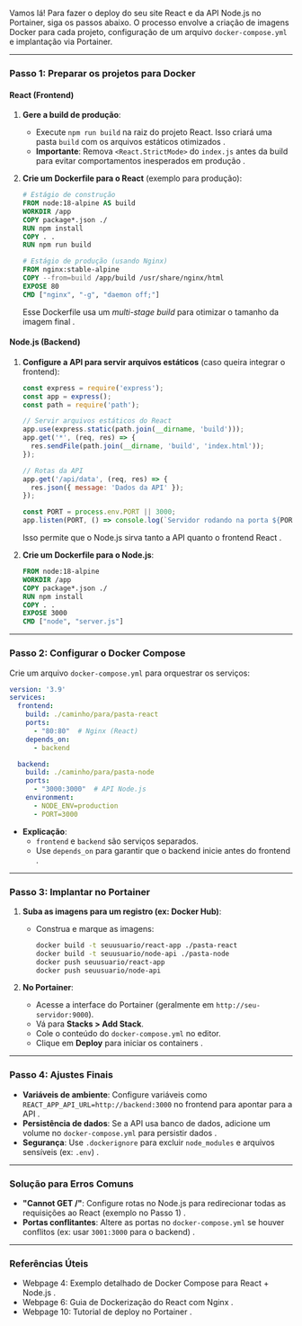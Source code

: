 Vamos lá! Para fazer o deploy do seu site React e da API Node.js no Portainer, siga os passos abaixo. O processo envolve a criação de imagens Docker para cada projeto, configuração de um arquivo `docker-compose.yml` e implantação via Portainer. 

---

### **Passo 1: Preparar os projetos para Docker**
#### **React (Frontend)**
1. **Gere a build de produção**:
   - Execute `npm run build` na raiz do projeto React. Isso criará uma pasta `build` com os arquivos estáticos otimizados .
   - **Importante**: Remova `<React.StrictMode>` do `index.js` antes da build para evitar comportamentos inesperados em produção .

2. **Crie um Dockerfile para o React** (exemplo para produção):
   ```dockerfile
   # Estágio de construção
   FROM node:18-alpine AS build
   WORKDIR /app
   COPY package*.json ./
   RUN npm install
   COPY . .
   RUN npm run build

   # Estágio de produção (usando Nginx)
   FROM nginx:stable-alpine
   COPY --from=build /app/build /usr/share/nginx/html
   EXPOSE 80
   CMD ["nginx", "-g", "daemon off;"]
   ```
   Esse Dockerfile usa um *multi-stage build* para otimizar o tamanho da imagem final .

#### **Node.js (Backend)**
1. **Configure a API para servir arquivos estáticos** (caso queira integrar o frontend):
   ```javascript
   const express = require('express');
   const app = express();
   const path = require('path');

   // Servir arquivos estáticos do React
   app.use(express.static(path.join(__dirname, 'build')));
   app.get('*', (req, res) => {
     res.sendFile(path.join(__dirname, 'build', 'index.html'));
   });

   // Rotas da API
   app.get('/api/data', (req, res) => {
     res.json({ message: 'Dados da API' });
   });

   const PORT = process.env.PORT || 3000;
   app.listen(PORT, () => console.log(`Servidor rodando na porta ${PORT}`));
   ```
   Isso permite que o Node.js sirva tanto a API quanto o frontend React .

2. **Crie um Dockerfile para o Node.js**:
   ```dockerfile
   FROM node:18-alpine
   WORKDIR /app
   COPY package*.json ./
   RUN npm install
   COPY . .
   EXPOSE 3000
   CMD ["node", "server.js"]
   ```

---

### **Passo 2: Configurar o Docker Compose**
Crie um arquivo `docker-compose.yml` para orquestrar os serviços:
```yaml
version: '3.9'
services:
  frontend:
    build: ./caminho/para/pasta-react
    ports:
      - "80:80"  # Nginx (React)
    depends_on:
      - backend

  backend:
    build: ./caminho/para/pasta-node
    ports:
      - "3000:3000"  # API Node.js
    environment:
      - NODE_ENV=production
      - PORT=3000
```
- **Explicação**:
  - `frontend` e `backend` são serviços separados.
  - Use `depends_on` para garantir que o backend inicie antes do frontend .

---

### **Passo 3: Implantar no Portainer**
1. **Suba as imagens para um registro (ex: Docker Hub)**:
   - Construa e marque as imagens:
     ```bash
     docker build -t seuusuario/react-app ./pasta-react
     docker build -t seuusuario/node-api ./pasta-node
     docker push seuusuario/react-app
     docker push seuusuario/node-api
     ```

2. **No Portainer**:
   - Acesse a interface do Portainer (geralmente em `http://seu-servidor:9000`).
   - Vá para **Stacks > Add Stack**.
   - Cole o conteúdo do `docker-compose.yml` no editor.
   - Clique em **Deploy** para iniciar os containers .

---

### **Passo 4: Ajustes Finais**
- **Variáveis de ambiente**: Configure variáveis como `REACT_APP_API_URL=http://backend:3000` no frontend para apontar para a API .
- **Persistência de dados**: Se a API usa banco de dados, adicione um volume no `docker-compose.yml` para persistir dados .
- **Segurança**: Use `.dockerignore` para excluir `node_modules` e arquivos sensíveis (ex: `.env`) .

---

### **Solução para Erros Comuns**
- **"Cannot GET /"**: Configure rotas no Node.js para redirecionar todas as requisições ao React (exemplo no Passo 1) .
- **Portas conflitantes**: Altere as portas no `docker-compose.yml` se houver conflitos (ex: usar `3001:3000` para o backend) .

---

### **Referências Úteis**
- Webpage 4: Exemplo detalhado de Docker Compose para React + Node.js .
- Webpage 6: Guia de Dockerização do React com Nginx .
- Webpage 10: Tutorial de deploy no Portainer .

